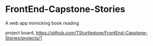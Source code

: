 # FrontEnd-Capstone-Stories
A web app mimicking book reading


project board, https://github.com/TSturtledove/FrontEnd-Capstone-Stories/projects/1
